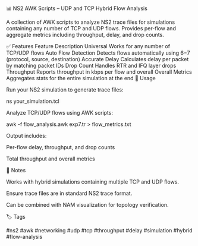 📊 NS2 AWK Scripts – UDP and TCP Hybrid Flow Analysis

A collection of AWK scripts to analyze NS2 trace files for simulations containing any number of TCP and UDP flows. Provides per-flow and aggregate metrics including throughput, delay, and drop counts.

✅ Features
Feature	Description
Universal	Works for any number of TCP/UDP flows
Auto Flow Detection	Detects flows automatically using $6-$7 (protocol, source, destination)
Accurate Delay	Calculates delay per packet by matching packet IDs
Drop Count	Handles RTR and IFQ layer drops
Throughput	Reports throughput in kbps per flow and overall
Overall Metrics	Aggregates stats for the entire simulation at the end
🔧 Usage

Run your NS2 simulation to generate trace files:

ns your_simulation.tcl


Analyze TCP/UDP flows using AWK scripts:

awk -f flow_analysis.awk exp7.tr > flow_metrics.txt


Output includes:

Per-flow delay, throughput, and drop counts

Total throughput and overall metrics

🧠 Notes

Works with hybrid simulations containing multiple TCP and UDP flows.

Ensure trace files are in standard NS2 trace format.

Can be combined with NAM visualization for topology verification.

🏷️ Tags

#ns2 #awk #networking #udp #tcp #throughput #delay #simulation #hybrid #flow-analysis
